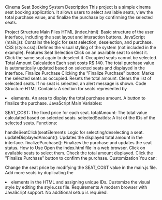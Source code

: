 Cinema Seat Booking System
Description
This project is a simple cinema seat booking application. It allows users to select available seats, view the total purchase value, and finalize the purchase by confirming the selected seats.

Project Structure
Main Files
HTML (index.html): Basic structure of the user interface, including the seat layout and interaction buttons.
JavaScript (main.js): Contains the logic for seat selection, deselection, and purchase.
CSS (style.css): Defines the visual styling of the system (not included in the example).
Features
Seat Selection
Click on an available seat to select it.
Click the same seat again to deselect it.
Occupied seats cannot be selected.
Total Amount Calculation
Each seat costs R$ 140.
The total purchase value is automatically updated based on selected seats and displayed in the interface.
Finalize Purchase
Clicking the "Finalize Purchase" button:
Marks the selected seats as occupied.
Resets the total amount.
Clears the list of selected seats.
If no seat is selected, an alert message is shown.
Code Structure
HTML
Contains:
A section for seats represented by <li> elements.
An area to display the total purchase amount.
A button to finalize the purchase.
JavaScript
Main Variables:

SEAT_COST: The fixed price for each seat.
totalAmount: The total value calculated based on selected seats.
selectedSeatIds: A list of the IDs of the selected seats.
Functions:

handleSeatClick(seatElement): Logic for selecting/deselecting a seat.
updateDisplayedAmount(): Updates the displayed total amount in the interface.
finalizePurchase(): Finalizes the purchase and updates the seat status.
How to Use
Open the index.html file in a web browser.
Click on available seats to select them.
Check the total amount displayed.
Click the "Finalize Purchase" button to confirm the purchase.
Customization
You can:

Change the seat price by modifying the SEAT_COST value in the main.js file.
Add more seats by duplicating the <li> elements in the HTML and assigning unique IDs.
Customize the visual style by editing the style.css file.
Requirements
A modern browser with JavaScript support.
No additional setup is required.
